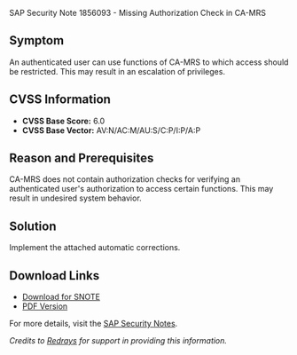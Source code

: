 SAP Security Note 1856093 - Missing Authorization Check in CA-MRS

## Symptom

An authenticated user can use functions of CA-MRS to which access should be restricted. This may result in an escalation of privileges.

## CVSS Information

- **CVSS Base Score:** 6.0
- **CVSS Base Vector:** AV:N/AC:M/AU:S/C:P/I:P/A:P

## Reason and Prerequisites

CA-MRS does not contain authorization checks for verifying an authenticated user's authorization to access certain functions. This may result in undesired system behavior.

## Solution

Implement the attached automatic corrections.

## Download Links

- [Download for SNOTE](https://notesdownloads.sap.com/note/0040000010972512017)
- [PDF Version](https://userapps.support.sap.com/sap/support/sfm/notes/print/0001856093?language=en-US&token=9B78BF3260C113568027986669598B1B)

For more details, visit the [SAP Security Notes](https://me.sap.com/notes/0001856093).

*Credits to [Redrays](https://redrays.io) for support in providing this information.*